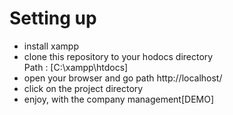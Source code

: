 # Setting up

- install xampp
- clone this repository to your hodocs directory
  <br>Path : [C:\xampp\htdocs]
- open your browser and go path http://localhost/
- click on the project directory
- enjoy, with the company management[DEMO]